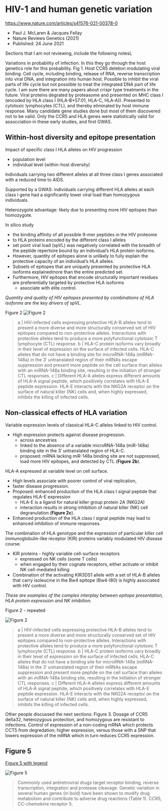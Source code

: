 # HIV-1 and human genetic variation
<https://www.nature.com/articles/s41576-021-00378-0>
* Paul J. McLaren & Jacques Fellay
* Nature Reviews Genetics (2021)
* Published: 24 June 2021

Sections that I am not reviewing, include the following notesL

Variations in probability of infection.
In this they go through the host genetics role for this probability.
Fig 1. 
Host CCR5 deletion modulating viral binding.
Cell cycle, including binding, release of RNA, reverse transcription into viral DNA, and integration into human host.
Possible to inhibit the viral parts of life cycle but not possiible to treat the integrated DNA part of life cycle.
I am sure there are many papers about crispr type treatments in the future.
Viral proteins degrated by proteasome and presented on MHC class I (encoded by HLA class I (HLA-B*57:01, HLA-C, HLA-A)).
Presented to cytotoxic lymphocytes (CTL), and thereby eliminated by host immune response. 
Many candidate gene studies done but most of them discovered not to be valid. 
Only the CCR5 and HLA genes were statistically valid for assocciation in these early studies, and first GWAS. 




## Within-host diversity and epitope presentation

Impact of specific class I HLA alleles on HIV progression
* population level
* individual level (within-host diversity)

Individuals carrying two different alleles at all three class I genes associated with a reduced time to AIDS.

Supported by a GWAS: individuals carrying different HLA alleles at each class I gene had a significantly lower viral load than homozygous individuals.

Heterozygote advantage: likely due to presenting more HIV epitopes than homozygote.

In silico study
* the binding affinity of all possible 9-mer peptides in the HIV proteome 
* to HLA proteins encoded by the different class I alleles
*  set point viral load (spVL) was negatively correlated with the breadth of the peptide repertoire bound by an individual’s HLA protein isoforms.
* However, quantity of epitopes alone is unlikely to fully explain the protective capacity of an individual’s HLA alleles.
* Subsets of epitopes that are uniquely presented by protective HLA isoforms explainedmore than the entire predicted set. 
* Furthermore, HIV epitopes that encode structurally important residues are preferentially targeted by protective HLA isoforms 
	- associate with elite control.

_Quantity and quality of HIV epitopes presented by combinations of HLA isoforms are the key drivers of spVL._

Figure 2
![Figure 2](https://media.springernature.com/full/springer-static/image/art%3A10.1038%2Fs41576-021-00378-0/MediaObjects/41576_2021_378_Fig2_HTML.png)
> a | HIV-infected cells expressing protective HLA-B alleles tend to present a more diverse and more structurally conserved set of HIV epitopes compared to non-protective alleles. Interactions with protective alleles tend to produce a more polyfunctional cytotoxic T lymphocyte (CTL) response. b | HLA-C protein isoforms vary broadly in their level of expression on the surface of infected cells. HLA-C alleles that do not have a binding site for microRNA-148a (miRNA-148a) in the 3′ untranslated region of their mRNAs escape suppression and present more peptide on the cell surface than alleles with an miRNA-148a binding site, resulting in the initiation of stronger CTL responses. c | Different HLA-A alleles express different amounts of HLA-A signal peptide, which positively correlates with HLA-E peptide expression. HLA-E interacts with the NKG2A receptor on the surface of natural killer (NK) cells and, when highly expressed, inhibits the killing of infected cells.

## Non-classical effects of HLA variation

Variable expression levels of classical HLA-C alleles linked to HIV control.

* High expression protects against disease progression.
	- across ancestries 
	- linked to the absence of a variable microRNA-148a (miR-148a) binding site in the 3′ untranslated region of HLA-C.
	- proposed: mRNA lacking miR-148a binding site are not suppressed, load more HIV epitopes, and detected by CTL (**Figure 2b**).


HLA-A expressed at variable level on cell surface.
* High levels associate with poorer control of viral replication,
* faster disease progression.
* Proposed: enhanced production of the HLA class I signal peptide that regulates HLA-E expression
	- HLA-E is a ligand for natural killer group protein 2A (NKG2A) 
	- interaction results in strong inhibition of natural killer (NK) cell degranulation (**Figure 2c**).
* Enhanced production of the HLA class I signal peptide may lead to enhanced inhibition of immune responses. 

The combination of HLA genotype and the expression of particular killer cell immunoglobulin-like receptor (KIR) proteins variably modulated HIV disease course.
*  KIR proteins - highly variable cell-surface receptors 
	- expressed on NK cells (some T cells)
	- when engaged by their cognate receptors, either activate or inhibit NK cell-mediated killing 
* Combination of the activating KIR3DS1 allele with a set of HLA-B alleles that carry isoleucine in the Bw4 epitope (Bw4-I80) is highly associated with HIV control.

_These are examples of the complex interplay between epitope presentation, HLA protein expression and NK inhibition._

Figure 2 - repeated

![Figure 2](https://media.springernature.com/full/springer-static/image/art%3A10.1038%2Fs41576-021-00378-0/MediaObjects/41576_2021_378_Fig2_HTML.png)
> a | HIV-infected cells expressing protective HLA-B alleles tend to present a more diverse and more structurally conserved set of HIV epitopes compared to non-protective alleles. Interactions with protective alleles tend to produce a more polyfunctional cytotoxic T lymphocyte (CTL) response. b | HLA-C protein isoforms vary broadly in their level of expression on the surface of infected cells. HLA-C alleles that do not have a binding site for microRNA-148a (miRNA-148a) in the 3′ untranslated region of their mRNAs escape suppression and present more peptide on the cell surface than alleles with an miRNA-148a binding site, resulting in the initiation of stronger CTL responses. c | Different HLA-A alleles express different amounts of HLA-A signal peptide, which positively correlates with HLA-E peptide expression. HLA-E interacts with the NKG2A receptor on the surface of natural killer (NK) cells and, when highly expressed, inhibits the killing of infected cells.

Other people discussed the next sections:
Figure 3.
Dosage of CCR5 delta32, heterozygous protection, and homozygous are resistant to infections.
Control of expression of a non-coding mRNA which protects CCT5 from degredation; higher expression, versus those with a SNP that lowers expression of the mRNA which in turn reduces CCR5 expression. 



## Figure 5
[Figure 5 with legend](https://www.nature.com/articles/s41576-021-00378-0/figures/5)

![Figure 5](https://media.springernature.com/full/springer-static/image/art%3A10.1038%2Fs41576-021-00378-0/MediaObjects/41576_2021_378_Fig5_HTML.png)
> Commonly used antiretroviral drugs target receptor binding, reverse transcription, integration and protease cleavage. Genetic variation in several human genes (in bold) have been shown to modify drug metabolism and contribute to adverse drug reactions (Table 1). CCR5, CC-chemokine receptor 5.





